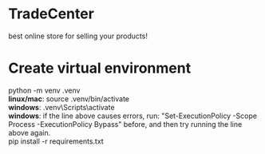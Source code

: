 # TradeCenter
best online store for selling your products!

# Create virtual environment
python -m venv .venv <br/>
**linux/mac**: source .venv/bin/activate <br/>
**windows**: .venv\Scripts\activate <br/>
**windows**: if the line above causes errors, run: "Set-ExecutionPolicy -Scope Process -ExecutionPolicy Bypass" before, and then try running the line above again.<br/>
pip install -r requirements.txt
